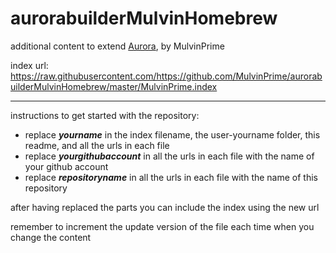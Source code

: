 # aurorabuilderMulvinHomebrew
additional content to extend [Aurora](https://aurorabuilder.com/), by MulvinPrime

index url: https://raw.githubusercontent.com/https://github.com/MulvinPrime/aurorabuilderMulvinHomebrew/master/MulvinPrime.index

---

instructions to get started with the repository:

- replace ***yourname*** in the index filename, the user-yourname folder, this readme, and all the urls in each file
- replace ***yourgithubaccount*** in all the urls in each file with the name of your github account
- replace ***repositoryname*** in all the urls in each file with the name of this repository

after having replaced the parts you can include the index using the new url

remember to increment the update version of the file each time when you change the content
